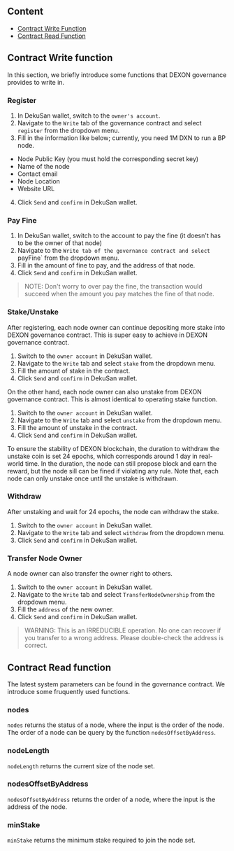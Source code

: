 ## Content

- [Contract Write Function](#contract-write-function)
- [Contract Read Function](#contract-read-function)

## Contract Write function 
In this section, we briefly introduce some functions that DEXON governance provides to write in.

### Register
1. In DekuSan wallet, switch to the `owner's account`.
2. Navigate to the `Write` tab of the governance contract and select `register` from the dropdown menu.
3. Fill in the information like below; currently, you need 1M DXN to run a BP node.
  - Node Public Key (you must hold the corresponding secret key)
  - Name of the node
  - Contact email
  - Node Location
  - Website URL 
4. Click `Send` and `confirm` in DekuSan wallet.

### Pay Fine
1. In DekuSan wallet, switch to the account to pay the fine (it doesn't has to be the owner of that node)
2. Navigate to the `Write tab of the governance contract and select `payFine` from the dropdown menu.
3. Fill in the amount of fine to pay, and the address of that node.
4. Click `Send` and `confirm` in DekuSan wallet.

> NOTE: Don't worry to over pay the fine, the transaction would succeed when the amount you pay matches the fine of that node.

### Stake/Unstake
After registering, each node owner can continue depositing more stake into DEXON governance contract.  This is super easy to achieve in DEXON governance contract. 
 1. Switch to the `owner account` in DekuSan wallet. 
 2. Navigate to the `Write` tab and select `stake` from the dropdown menu.
 3. Fill the amount of stake in the contract.
 4. Click `Send` and `confirm` in DekuSan wallet.

On the other hand, each node owner can also unstake from DEXON governance contract. This is almost identical to operating stake function.
 1. Switch to the `owner account` in DekuSan wallet.
 2. Navigate to the `Write` tab and select `unstake` from the dropdown menu.
 3. Fill the amount of unstake in the contract.
 4. Click `Send` and `confirm` in DekuSan wallet.

To ensure the stability of DEXON blockchain, the duration to withdraw the unstake coin is set 24 epochs, which corresponds around 1 day in real-world time. In the duration, the node can still propose block and earn the reward, but the node sill can be fined if violating any rule.
Note that, each node can only unstake once until the unstake is withdrawn.

### Withdraw
After unstaking and wait for 24 epochs, the node can withdraw the stake.
 1. Switch to the `owner account` in DekuSan wallet.
 2. Navigate to the `Write` tab and select `withdraw` from the dropdown menu.
 3. Click `Send` and `confirm` in DekuSan wallet.

### Transfer Node Owner 
A node owner can also transfer the owner right to others. 
 1. Switch to the `owner account` in DekuSan wallet. 
 2. Navigate to the `Write` tab and select `TransferNodeOwnership` from the dropdown menu.
 3. Fill the `address` of the new owner.
 4. Click `Send` and `confirm` in DekuSan wallet.

> WARNING: This is an IRREDUCIBLE operation. No one can recover if you transfer to a wrong address. Please double-check the address is correct.

## Contract Read function
<!-- Most of the information can be found in DEXONSCAN website. To prevent in case, we introduce a method to read the status of DEXON blockchain. -->

The latest system parameters can be found in the governance contract. We introduce some fruquently used functions.

### nodes
`nodes` returns the status of a node, where the input is the order of the node. The order of a node can be query by the function `nodesOffsetByAddress`.

### nodeLength
`nodeLength` returns the current size of the node set.

### nodesOffsetByAddress
`nodesOffsetByAddress` returns the order of a node, where the input is the address of the node.

### minStake
`minStake` returns the minimum stake required to join the node set.